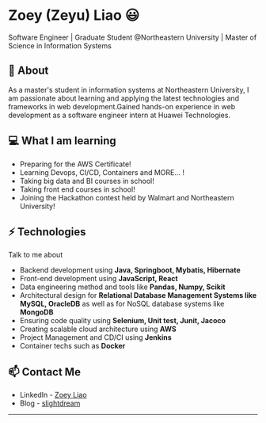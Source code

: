 # Zoey (Zeyu) Liao 😃
Software Engineer | Graduate Student @Northeastern University | Master of Science in Information Systems

## 🧐 About
As a master's student in information systems at Northeastern University, I am passionate about learning and applying the latest technologies and frameworks in web development.Gained hands-on experience in web development as a software engineer intern at Huawei Technologies.

## 💻 What I am learning
- Preparing for the AWS Certificate!
- Learning Devops, CI/CD, Containers and MORE... !
- Taking big data and BI courses in school!
- Taking front end courses in school!
- Joining the Hackathon contest held by Walmart and Northeastern University!

## ⚡ Technologies
Talk to me about
- Backend development using **Java, Springboot, Mybatis, Hibernate**
- Front-end development using **JavaScript, React**
- Data engineering method and tools like **Pandas, Numpy, Scikit**
- Architectural design for **Relational Database Management Systems like MySQL, OracleDB** as well as for NoSQL database systems like **MongoDB**
- Ensuring code quality using **Selenium, Unit test, Junit, Jacoco**
- Creating scalable cloud architecture using **AWS**
- Project Management and CD/CI using **Jenkins**
- Container techs such as **Docker**

## 📫 Contact Me
- LinkedIn - [Zoey Liao](https://in.linkedin.com/in/gauravc12)
- Blog - [slightdream](http://slightdream.cn)

---

